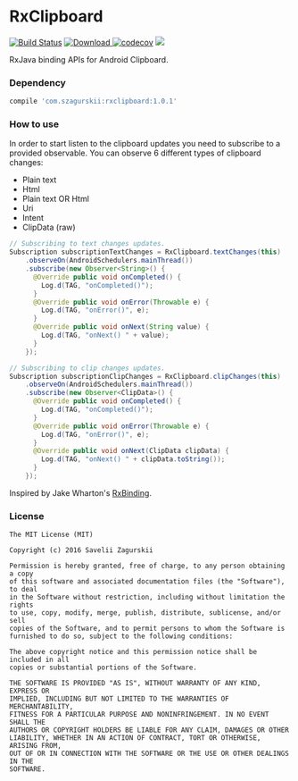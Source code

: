 RxClipboard
========
[![Build Status](https://travis-ci.org/zsavely/RxClipboard.svg?branch=master)](https://travis-ci.org/zsavely/RxClipboard)
[![Download](https://api.bintray.com/packages/zsavely/maven/rxclipboard/images/download.svg) ](https://bintray.com/zsavely/maven/rxclipboard/_latestVersion)
[![codecov](https://codecov.io/gh/zsavely/RxClipboard/branch/master/graph/badge.svg)](https://codecov.io/gh/zsavely/RxClipboard)
<a href="http://www.methodscount.com/?lib=com.szagurskii%3Arxclipboard%3A1.0.1"><img src="https://img.shields.io/badge/Methods count-core: 112 | deps: 5591-e91e63.svg"/></a>

RxJava binding APIs for Android Clipboard.

### Dependency
```groovy
compile 'com.szagurskii:rxclipboard:1.0.1'
```

### How to use

In order to start listen to the clipboard updates you need to subscribe to a provided observable. You can observe 6 different types of clipboard changes:
* Plain text
* Html
* Plain text OR Html
* Uri
* Intent
* ClipData (raw)

```java
// Subscribing to text changes updates.
Subscription subscriptionTextChanges = RxClipboard.textChanges(this)
    .observeOn(AndroidSchedulers.mainThread())
    .subscribe(new Observer<String>() {
      @Override public void onCompleted() {
        Log.d(TAG, "onCompleted()");
      }
      @Override public void onError(Throwable e) {
        Log.d(TAG, "onError()", e);
      }
      @Override public void onNext(String value) {
        Log.d(TAG, "onNext() " + value);
      }
    });

// Subscribing to clip changes updates.
Subscription subscriptionClipChanges = RxClipboard.clipChanges(this)
    .observeOn(AndroidSchedulers.mainThread())
    .subscribe(new Observer<ClipData>() {
      @Override public void onCompleted() {
        Log.d(TAG, "onCompleted()");
      }
      @Override public void onError(Throwable e) {
        Log.d(TAG, "onError()", e);
      }
      @Override public void onNext(ClipData clipData) {
        Log.d(TAG, "onNext() " + clipData.toString());
      }
    });
```

Inspired by Jake Wharton's [RxBinding](https://github.com/JakeWharton/RxBinding).

### License

    The MIT License (MIT)

    Copyright (c) 2016 Savelii Zagurskii

    Permission is hereby granted, free of charge, to any person obtaining a copy
    of this software and associated documentation files (the "Software"), to deal
    in the Software without restriction, including without limitation the rights
    to use, copy, modify, merge, publish, distribute, sublicense, and/or sell
    copies of the Software, and to permit persons to whom the Software is
    furnished to do so, subject to the following conditions:

    The above copyright notice and this permission notice shall be included in all
    copies or substantial portions of the Software.

    THE SOFTWARE IS PROVIDED "AS IS", WITHOUT WARRANTY OF ANY KIND, EXPRESS OR
    IMPLIED, INCLUDING BUT NOT LIMITED TO THE WARRANTIES OF MERCHANTABILITY,
    FITNESS FOR A PARTICULAR PURPOSE AND NONINFRINGEMENT. IN NO EVENT SHALL THE
    AUTHORS OR COPYRIGHT HOLDERS BE LIABLE FOR ANY CLAIM, DAMAGES OR OTHER
    LIABILITY, WHETHER IN AN ACTION OF CONTRACT, TORT OR OTHERWISE, ARISING FROM,
    OUT OF OR IN CONNECTION WITH THE SOFTWARE OR THE USE OR OTHER DEALINGS IN THE
    SOFTWARE.
